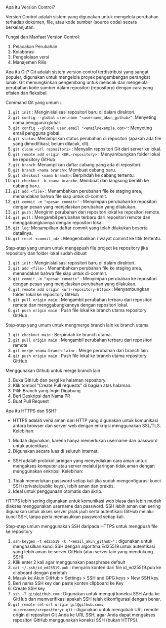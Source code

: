 
Apa itu Version Control?

Version Control adalah sistem yang digunakan untuk mengelola perubahan terhadap dokumen, file, 
atau kode sumber (source code) secara berkelanjutan. 

Fungsi dan Manfaat Version Control:
1. Pelacakan Perubahan
2. Kolaborasi
3. Pengelolaan versi
4. Manajemen Rilis

Apa itu Git?
Git adalah sistem version control terdistribusi yang sangat populer, digunakan untuk mengelola proyek pengembangan perangkat lunak. 
Git memungkinkan pengembang untuk melacak dan mengelola perubahan kode sumber dalam repositori (repository) dengan cara yang efisien dan fleksibel.

Command Git yang umum :
1. `git init` : Menginisialisasi repositori baru di dalam direktori.
2. `git config --global user.name "<username_akun_github>"`: Menyeting nama pengguna global.
3. `git config --global user.email "<email@example.com>"`: Menyeting email pengguna global.
4. `git status`: Menampilkan status perubahan di repositori (apakah ada file yang dimodifikasi, belum dilacak, dll).
5. `git clone <url repositori>` : Menyalin repositori Git dari server ke lokal.
6. `git remote add origin <URL-repository>` : Menyambungkan folder lokal ke repository GitHub
6. `git branch`: Menampilkan daftar cabang yang ada di repositori.
7. `git branch <nama branch>`: Membuat cabang baru.
8. `git checkout <nama branch>`: Berpindah ke cabang tertentu.
9. `git checkout -b <nama branch>`: Membuat dan langsung beralih ke cabang baru.
10. `git add <file>` : Menambahkan perubahan file ke staging area, menandakan bahwa file siap untuk di-commit.
11. `git commit -m "<pesan commit>"` : Menyimpan perubahan ke repositori dengan pesan yang menjelaskan perubahan yang dilakukan.
12. `git push` : Mengirim perubahan dari repositori lokal ke repositori remote.
13. `git pull` : Mengambil perubahan terbaru dari repositori remote dan menggabungkannya dengan repositori lokal.
14. `git log`: Menampilkan daftar commit yang telah dilakukan beserta detailnya.
15. `git reset <commit_id>` : Mengembalikan riwayat commit ke titik tertentu.

Step-step yang umum untuk mengepush file project ke repository jika repository dan folder lokal sudah dibuat
1. `git init` : Menginisialisasi repositori baru di dalam direktori.
2. `git add <file>` : Menambahkan perubahan file ke staging area, menandakan bahwa file siap untuk di-commit.
3. `git commit -m "<pesan commit>"` : Menyimpan perubahan ke repositori dengan pesan yang menjelaskan perubahan yang dilakukan.
4. `git remote add origin <url-repository-https>` : Menyambungkan folder lokal ke repository GitHub
5. `git pull origin main` : Mengambil perubahan terbaru dari repositori remote dan menggabungkannya dengan repositori lokal.
6. `git push origin main` : Push file lokal ke branch utama repository GitHub

Step-step yang umum untuk mengmerge branch lain ke branch utama
1. `git checkout main` : Berpindah ke branch utama.
2. `git pull origin main` : Mengambil perubahan terbaru dari repositori remote
3. `git merge <nama-branch-lain>` : Merge perubahan dari branch lain
4. `git push origin main` : Push file lokal ke branch utama repository GitHub

Menggunakan Github untuk merge branch lain
1. Buka GitHub dan pergi ke halaman repository.
2. Klik tombol "Create Pull requests" di bagian atas halaman.
3. Pilih Branch yang Ingin Digabung
4. Beri Deskripsi dan Nama PR
5. Buat Pull Request

Apa itu HTTPS dan SSH?

- HTTPS adalah versi aman dari HTTP yang digunakan untuk komunikasi antara browser dan server web dengan enkripsi menggunakan SSL/TLS.
Kelebihan:
1. Mudah digunakan, karena hanya memerlukan username dan password untuk autentikasi.
2. Digunakan secara luas di seluruh internet.

- SSH adalah protokol jaringan yang menyediakan cara aman untuk mengakses komputer atau server melalui jaringan tidak aman dengan menggunakan enkripsi.
Kelebihan:
1. Tidak memerlukan password setiap kali jika sudah mengonfigurasi kunci SSH (private/public keys), lebih aman dan praktis.
2. Ideal untuk penggunaan otomatis dan skrip.

HTTPS lebih sering digunakan untuk komunikasi web biasa dan lebih mudah diakses menggunakan username dan password.
SSH lebih aman dan sering digunakan untuk akses server jarak jauh serta autentikasi GitHub melalui kunci SSH, tanpa perlu memasukkan password setiap kali.

Step-step umum menggunakan SSH daripada HTTPS untuk mengpush file ke repository
1. `ssh-keygen -t ed25519 -C "<email_akun_github>"` : digunakan untuk menghasilkan kunci SSH dengan algoritma Ed25519 untuk autentikasi yang lebih aman ke server GitHub (atau server lain yang mendukung SSH). 
2. Klik enter 2 kali agar menggunakan passphrase default
3. `cat ~/.ssh/id_ed25519.pub` : menyalin konten dari file id_ed25519.pub ke clipboard dengan perintah
4. Masuk ke Akun GitHub > Settings > SSH and GPG keys > New SSH key.
5. Beri nama SSH key dan paste konten clipboard ke Key
6. Create SSH key
7. `ssh -T git@github.com` : Digunakan untuk menguji koneksi SSH Anda ke GitHub dan memverifikasi apakah SSH telah dikonfigurasi dengan benar. 
8. `git remote set-url origin git@github.com:<username>/<repository>.git` : digunakan untuk mengubah URL remote origin di repositori Git Anda ke URL SSH, agar Anda dapat mengakses repositori GitHub menggunakan koneksi SSH (bukan HTTPS).
